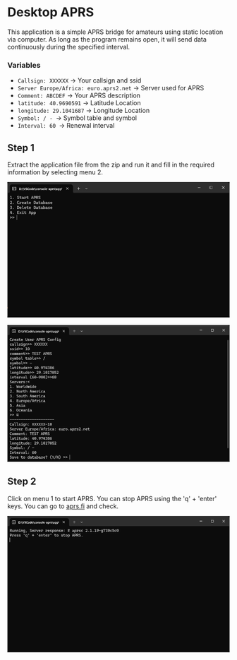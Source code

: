 # Desktop APRS

This application is a simple APRS bridge for amateurs using static location via computer. As long as the program remains open, it will send data continuously during the specified interval.

### Variables
- ```Callsign: XXXXXX``` -> Your callsign and ssid
- ```Server Europe/Africa: euro.aprs2.net``` ->  Server used for APRS
- ```Comment: ABCDEF``` -> Your APRS description
- ```latitude: 40.9690591``` -> Latitude Location
- ```longitude: 29.1041687``` -> Longitude Location
- ```Symbol: / - ```-> Symbol table and symbol
- ```Interval: 60 ```-> Renewal interval

## Step 1
Extract the application file from the zip and run it and fill in the required information by selecting menu 2.

![IMG](https://github.com/uguraltinsoy/console-aprs/blob/main/Image/WindowsTerminal_NksJ1su8aI.png)

![IMG2](https://github.com/uguraltinsoy/console-aprs/blob/main/Image/WindowsTerminal_ZXs7iDudCo.png)

## Step 2
Click on menu 1 to start APRS. You can stop APRS using the 'q' + 'enter' keys. You can go to [aprs.fi](https://aprs.fi) and check.

![IMG3](https://github.com/uguraltinsoy/console-aprs/blob/main/Image/WindowsTerminal_8ZpNmRwBCA.png)

